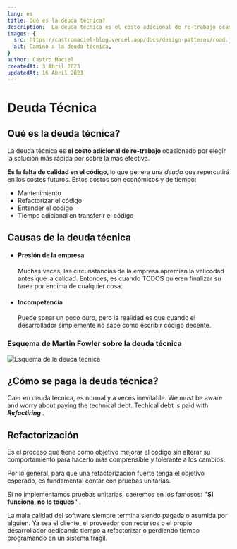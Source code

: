 ```yaml
---
lang: es
title: Qué es la deuda técnica?
description:  La deuda técnica es el costo adicional de re-trabajo ocasionado por elegir la solución más rápida por sobre la más efectiva.
images: {
  src: https://castromaciel-blog.vercel.app/docs/design-patterns/road.jpeg,
  alt: Camino a la deuda técnica,
}
author: Castro Maciel
createdAt: 3 Abril 2023
updatedAt: 16 Abril 2023
---
```


<h1> Deuda Técnica </h1>

<h2> Qué es la deuda técnica? </h2>

<p> La deuda técnica es <strong>el costo adicional de re-trabajo </strong> ocasionado por elegir la solución más rápida por sobre la más efectiva. </p>

<p> <strong> Es la falta de calidad en el código, </strong> lo que genera una  <i> deuda </i> que repercutirá en los costes futuros. Estos costos son económicos y de tiempo: <p>

<ul>
  <li> Mantenimiento </li>
  <li> Refactorizar el código </li>
  <li> Entender el codigo </li>
  <li> Tiempo adicional en transferir el código </li>
</ul>

<h2> Causas de la deuda técnica </h2>

<ul>
  <li>
    <h4> Presión de la empresa </h4>
    <p> Muchas veces, las circunstancias de la empresa apremian la velicodad antes que la calidad. Entonces, es cuando TODOS quieren finalizar su tarea por encima de cualquier cosa. </p>
  </li>
  <li>
    <h4> Incompetencia </h4>
    <p> Puede sonar un poco duro, pero la realidad es que cuando el desarrollador simplemente no sabe como escribir código decente. </p>
  </li>
</ul>

<h3> Esquema de Martin Fowler sobre la deuda técnica </h3>

<img src="https://castromaciel-blog.vercel.app/docs/design-patterns/technicaldebt-scheme.jpeg" alt="Esquema de la deuda técnica"/>

<h2> ¿Cómo se paga la deuda técnica? </h2>

<p> Caer en deuda técnica, es normal y a veces inevitable. We must be aware and worry about paying the technical debt. Techical debt is paid with <strong><i> Refactiring </i></strong>. </p>

<h2> Refactorización </h2>

<p> Es el proceso que tiene como objetivo mejorar el código sin alterar su comportamiento para hacerlo más comprensible y tolerante a los cambios. </p>

<p>Por lo general, para que una refactorización fuerte tenga el objetivo esperado, es fundamental contar con pruebas unitarias. </p>

<p> Si no implementamos pruebas unitarias, caeremos en los famosos: <strong> "Si funciona, no lo toques" </strong>. </p>

<p> La mala calidad del software siempre termina siendo pagada o asumida por alguien. Ya sea el cliente, el proveedor con recursos o el propio desarrollador dedicando tiempo a refactorizar o perdiendo tiempo programando en un sistema frágil. </p>

